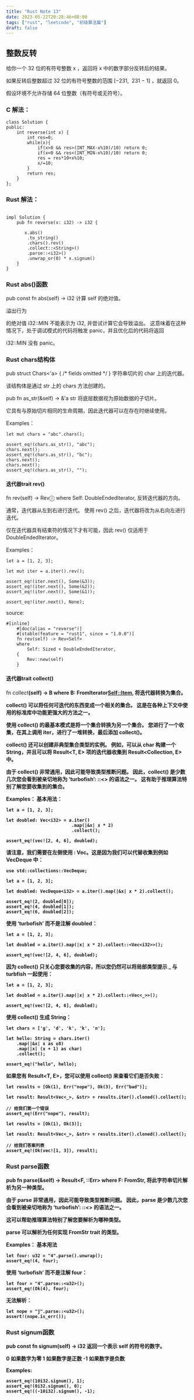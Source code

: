 ```yaml
---
title: "Rust Note 13"
date: 2023-05-22T20:28:46+08:00
tags: ["rust", "leetcode", "初级算法篇"]
draft: false
---
```


## 整数反转

给你一个 32 位的有符号整数 x ，返回将 x 中的数字部分反转后的结果。

如果反转后整数超过 32 位的有符号整数的范围 [−231,  231 − 1] ，就返回 0。

假设环境不允许存储 64 位整数（有符号或无符号）。



### C 解法：
```
class Solution {
public:
    int reverse(int x) {
        int res=0;
        while(x){
            if(x>0 && res>(INT_MAX-x%10)/10) return 0;
            if(x<0 && res<(INT_MIN-x%10)/10) return 0;
            res = res*10+x%10;
            x/=10;
        }
        return res;
    }
};
```


### Rust 解法：
```

impl Solution {
    pub fn reverse(x: i32) -> i32 {
     
       x.abs()
        .to_string()
        .chars().rev()
        .collect::<String>()
        .parse::<i32>()
        .unwrap_or(0) * x.signum()
    }
}
```

### Rust abs()函数
pub const fn abs(self) -> i32
计算 self 的绝对值。

溢出行为

的绝对值 i32::MIN 不能表示为 i32, 并尝试计算它会导致溢出。 这意味着在这种情况下，处于调试模式的代码将触发 panic，并且优化后的代码将返回

i32::MIN 没有 panic。

### Rust chars结构体
pub struct Chars<'a> { /* fields omitted */ }
字符串切片的 char 上的迭代器。

该结构体是通过 str 上的 chars 方法创建的。

pub fn as_str(&self) -> &'a str
将底层数据视为原始数据的子切片。

它具有与原始切片相同的生命周期，因此迭代器可以在存在时继续使用。

Examples：
```
let mut chars = "abc".chars();

assert_eq!(chars.as_str(), "abc");
chars.next();
assert_eq!(chars.as_str(), "bc");
chars.next();
chars.next();
assert_eq!(chars.as_str(), "");
```

#### 迭代器trait rev()
fn rev(self) -> Rev<Self>ⓘ
where
    Self: DoubleEndedIterator, 
反转迭代器的方向。

通常，迭代器从左到右进行迭代。 使用 rev() 之后，迭代器将改为从右向左进行迭代。

仅在迭代器具有结束符的情况下才有可能，因此 rev() 仅适用于 DoubleEndedIterator。

Examples：
```
let a = [1, 2, 3];

let mut iter = a.iter().rev();

assert_eq!(iter.next(), Some(&3));
assert_eq!(iter.next(), Some(&2));
assert_eq!(iter.next(), Some(&1));

assert_eq!(iter.next(), None);
```

source: 
```
#[inline]
    #[doc(alias = "reverse")]
    #[stable(feature = "rust1", since = "1.0.0")]
    fn rev(self) -> Rev<Self>
    where
        Self: Sized + DoubleEndedIterator,
    {
        Rev::new(self)
    }
```

#### 迭代器trait collect()
fn collect<B>(self) -> B
where
    B: FromIterator<Self::Item>, 
将迭代器转换为集合。

collect() 可以将任何可迭代的东西变成一个相关的集合。 这是在各种上下文中使用的标准库中功能更强大的方法之一。

使用 collect() 的最基本模式是将一个集合转换为另一个集合。 您进行了一个收集，在其上调用 iter，进行了一堆转换，最后添加 collect()。

collect() 还可以创建非典型集合类型的实例。 例如，可以从 char 构建一个 String，并且可以将 Result<T, E> 项的迭代器收集到 Result<Collection<T>, E> 中。

由于 collect() 非常通用，因此可能导致类型推断问题。 因此，collect() 是少数几次您会看到被亲切地称为 ‘turbofish’: ::<> 的语法之一。 这有助于推理算法特别了解您要收集到的集合。

Examples：
基本用法：
```
let a = [1, 2, 3];

let doubled: Vec<i32> = a.iter()
                         .map(|&x| x * 2)
                         .collect();

assert_eq!(vec![2, 4, 6], doubled);
```

请注意，我们需要在左侧使用 : Vec<i32>。这是因为我们可以代替收集到例如 VecDeque<T> 中：
```
use std::collections::VecDeque;

let a = [1, 2, 3];

let doubled: VecDeque<i32> = a.iter().map(|&x| x * 2).collect();

assert_eq!(2, doubled[0]);
assert_eq!(4, doubled[1]);
assert_eq!(6, doubled[2]);
```

使用 ‘turbofish’ 而不是注解 doubled：
```
let a = [1, 2, 3];

let doubled = a.iter().map(|x| x * 2).collect::<Vec<i32>>();

assert_eq!(vec![2, 4, 6], doubled);
```

因为 collect() 只关心您要收集的内容，所以您仍然可以将局部类型提示 _ 与 turbfish 一起使用：
```
let a = [1, 2, 3];

let doubled = a.iter().map(|x| x * 2).collect::<Vec<_>>();

assert_eq!(vec![2, 4, 6], doubled);
```

使用 collect() 生成 String：
```
let chars = ['g', 'd', 'k', 'k', 'n'];

let hello: String = chars.iter()
    .map(|&x| x as u8)
    .map(|x| (x + 1) as char)
    .collect();

assert_eq!("hello", hello);
```

如果您有 Result<T, E>，您可以使用 collect() 来查看它们是否失败：
```
let results = [Ok(1), Err("nope"), Ok(3), Err("bad")];

let result: Result<Vec<_>, &str> = results.iter().cloned().collect();

// 给我们第一个错误
assert_eq!(Err("nope"), result);

let results = [Ok(1), Ok(3)];

let result: Result<Vec<_>, &str> = results.iter().cloned().collect();

// 给我们答案列表
assert_eq!(Ok(vec![1, 3]), result);
```


### Rust parse函数
pub fn parse<F>(&self) -> Result<F, <F as FromStr>::Err>
where
    F: FromStr, 
将此字符串切片解析为另一种类型。

由于 parse 非常通用，因此可能导致类型推断问题。 因此，parse 是少数几次您会看到被亲切地称为 ‘turbofish’: ::<> 的语法之一。

这可以帮助推理算法特别了解您要解析为哪种类型。

parse 可以解析为任何实现 FromStr trait 的类型。

Examples：
基本用法
```
let four: u32 = "4".parse().unwrap();
assert_eq!(4, four);
```

使用 ‘turbofish’ 而不是注解 four：
```
let four = "4".parse::<u32>();
assert_eq!(Ok(4), four);
```

无法解析：
```
let nope = "j".parse::<u32>();
assert!(nope.is_err());
```

### Rust signum函数
pub const fn signum(self) -> i32
返回一个表示 self 的符号的数字。

0 如果数字为零
1 如果数字是正数
-1 如果数字是负数

Examples:
```
assert_eq!(10i32.signum(), 1);
assert_eq!(0i32.signum(), 0);
assert_eq!((-10i32).signum(), -1);
```